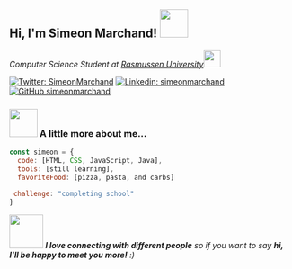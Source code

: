 <h2> Hi, I'm Simeon Marchand! <img src="https://media.giphy.com/media/mGcNjsfWAjY5AEZNw6/giphy.gif" width="50"></h2>
<p><em>Computer Science Student at <a href="https://www.rasmussen.edu/">Rasmussen University</a><img src="https://media.giphy.com/media/fYSnHlufseco8Fh93Z/giphy.gif" width="30">
</em></p>

[![Twitter: SimeonMarchand](https://img.shields.io/twitter/follow/SimeonMarcahnd?style=social)](https://twitter.com/SimeonMarchand_)
[![Linkedin: simeonmarchand](https://img.shields.io/badge/-simeonmarchand-blue?style=flat-square&logo=Linkedin&logoColor=white&link=https://www.linkedin.com/in/simeonmarchand/)](https://www.linkedin.com/in/simeonmarchand/)
[![GitHub simeonmarchand](https://img.shields.io/github/followers/simeonmarchand?label=follow&style=social)](https://github.com/simeonmarchand)


### <img src="https://media.giphy.com/media/VDdh2wgmzsXAc7FCd7/giphy.gif" width="50"> A little more about me...  

```javascript
const simeon = {
  code: [HTML, CSS, JavaScript, Java],
  tools: [still learning],
  favoriteFood: [pizza, pasta, and carbs]
 
 challenge: "completing school"
}
```

<img src="https://media.giphy.com/media/LnQjpWaON8nhr21vNW/giphy.gif" width="60"> <em><b>I love connecting with different people</b> so if you want to say <b>hi, I'll be happy to meet you more!</b> :)</em>
